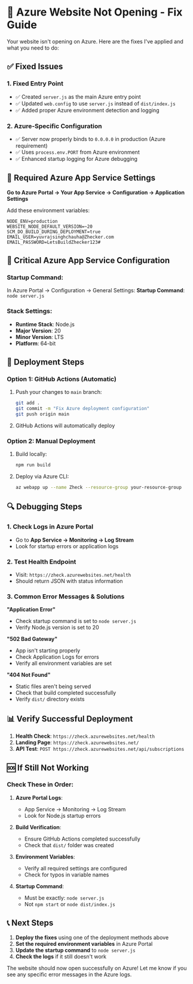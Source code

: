 # 🚨 Azure Website Not Opening - Fix Guide

Your website isn't opening on Azure. Here are the fixes I've applied and what you need to do:

## ✅ Fixed Issues

### 1. **Fixed Entry Point**
- ✅ Created `server.js` as the main Azure entry point
- ✅ Updated `web.config` to use `server.js` instead of `dist/index.js` 
- ✅ Added proper Azure environment detection and logging

### 2. **Azure-Specific Configuration**
- ✅ Server now properly binds to `0.0.0.0` in production (Azure requirement)
- ✅ Uses `process.env.PORT` from Azure environment
- ✅ Enhanced startup logging for Azure debugging

## 🔧 Required Azure App Service Settings

**Go to Azure Portal → Your App Service → Configuration → Application Settings**

Add these environment variables:

```
NODE_ENV=production
WEBSITE_NODE_DEFAULT_VERSION=~20
SCM_DO_BUILD_DURING_DEPLOYMENT=true
EMAIL_USER=yuvrajsinghchauha@Zhecker.com
EMAIL_PASSWORD=LetsBuildZhecker123#
```

## 🎯 Critical Azure App Service Configuration

### Startup Command:
In Azure Portal → Configuration → General Settings:
**Startup Command**: `node server.js`

### Stack Settings:
- **Runtime Stack**: Node.js
- **Major Version**: 20
- **Minor Version**: LTS
- **Platform**: 64-bit

## 🚀 Deployment Steps

### Option 1: GitHub Actions (Automatic)
1. Push your changes to `main` branch:
   ```bash
   git add .
   git commit -m "Fix Azure deployment configuration"
   git push origin main
   ```
2. GitHub Actions will automatically deploy

### Option 2: Manual Deployment
1. Build locally:
   ```bash
   npm run build
   ```
2. Deploy via Azure CLI:
   ```bash
   az webapp up --name Zheck --resource-group your-resource-group
   ```

## 🔍 Debugging Steps

### 1. Check Logs in Azure Portal
- Go to **App Service → Monitoring → Log Stream**
- Look for startup errors or application logs

### 2. Test Health Endpoint
- Visit: `https://zheck.azurewebsites.net/health`
- Should return JSON with status information

### 3. Common Error Messages & Solutions

**"Application Error"**
- Check startup command is set to `node server.js`
- Verify Node.js version is set to 20

**"502 Bad Gateway"**
- App isn't starting properly
- Check Application Logs for errors
- Verify all environment variables are set

**"404 Not Found"**
- Static files aren't being served
- Check that build completed successfully
- Verify `dist/` directory exists

## 📊 Verify Successful Deployment

1. **Health Check**: `https://zheck.azurewebsites.net/health`
2. **Landing Page**: `https://zheck.azurewebsites.net/`
3. **API Test**: `POST https://zheck.azurewebsites.net/api/subscriptions`

## 🆘 If Still Not Working

### Check These in Order:

1. **Azure Portal Logs**:
   - App Service → Monitoring → Log Stream
   - Look for Node.js startup errors

2. **Build Verification**:
   - Ensure GitHub Actions completed successfully
   - Check that `dist/` folder was created

3. **Environment Variables**:
   - Verify all required settings are configured
   - Check for typos in variable names

4. **Startup Command**:
   - Must be exactly: `node server.js`
   - Not `npm start` or `node dist/index.js`

## 📞 Next Steps

1. **Deploy the fixes** using one of the deployment methods above
2. **Set the required environment variables** in Azure Portal
3. **Update the startup command** to `node server.js`
4. **Check the logs** if it still doesn't work

The website should now open successfully on Azure! Let me know if you see any specific error messages in the Azure logs.